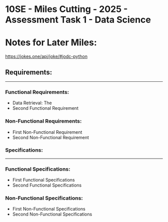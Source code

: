 # 10SE - Miles Cutting - 2025 - Assessment Task 1 - Data Science


# Notes for Later Miles:
https://jokes.one/api/joke/#jodc-python


## Requirements:
***
### Functional Requirements:
* Data Retrieval: The 
* Second Functional Requirement

### Non-Functional Requirements:
* First Non-Functional Requirement
* Second Non-Functional Requirement

### Specifications:
***
### Functional Specifications:
* First Functional Specifications
* Second Functional Specifications

### Non-Functional Specifications:
* First Non-Functional Specifications
* Second Non-Functional Specifications

